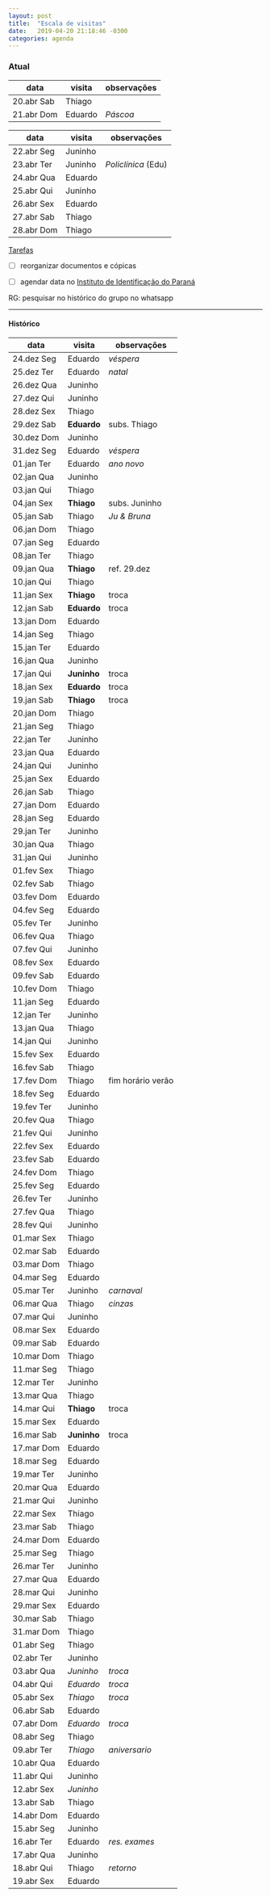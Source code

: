 ```yaml
---
layout: post
title:  "Escala de visitas"
date:   2019-04-20 21:18:46 -0300
categories: agenda
---
```


### Atual

| data       | visita  | observações |
| ---------- | ------- | ----------- |
| 20.abr Sab | Thiago  |             |
| 21.abr Dom | Eduardo | _Páscoa_    |

| data       | visita  | observações         |
| ---------- | ------- | ------------------- |
| 22.abr Seg | Juninho |                     |
| 23.abr Ter | Juninho | _Policlínica_ (Edu) |
| 24.abr Qua | Eduardo |                     |
| 25.abr Qui | Juninho |                     |
| 26.abr Sex | Eduardo |                     |
| 27.abr Sab | Thiago  |                     |
| 28.abr Dom | Thiago  |                     |

<!-- ### Próximas semanas -->


<!--
Observações:

[09:26, 3/22/2019] Eduardo: Poderia não me incluir as segundas a noite pra escala?

Ref. Maio
[18:09, 4/20/2019] Ricardo Mitsuo Yokota, Jr: Mês que vem começa meus plantões de 24 horas
[18:10, 4/20/2019] Ricardo Mitsuo Yokota, Jr: Dias 2 8 14 20 26 não poderei
[18:11, 4/20/2019] Ricardo Mitsuo Yokota, Jr: Dias 5 11 17 23 29 poderei

-->

[Tarefas](https://thgfrzm.github.io/ricardo/lista-tarefas)

- [ ] reorganizar documentos e cópicas

- [ ] agendar data no [Instituto de Identificação do Paraná](http://www.institutodeidentificacao.pr.gov.br/modules/conteudo/conteudo.php?conteudo=61)

RG: pesquisar no histórico do grupo no whatsapp


---

#### Histórico

| data       | visita      | observações       |
| ---------- | ----------- | ----------------- |
| 24.dez Seg | Eduardo     | _véspera_         |
| 25.dez Ter | Eduardo     | _natal_           |
| 26.dez Qua | Juninho     |                   |
| 27.dez Qui | Juninho     |                   |
| 28.dez Sex | Thiago      |                   |
| 29.dez Sab | **Eduardo** | subs. Thiago      |
| 30.dez Dom | Juninho     |                   |
| 31.dez Seg | Eduardo     | _véspera_         |
| 01.jan Ter | Eduardo     | _ano novo_        |
| 02.jan Qua | Juninho     |                   |
| 03.jan Qui | Thiago      |                   |
| 04.jan Sex | **Thiago**  | subs. Juninho     |
| 05.jan Sab | Thiago      | _Ju & Bruna_      |
| 06.jan Dom | Thiago      |                   |
| 07.jan Seg | Eduardo     |                   |
| 08.jan Ter | Thiago      |                   |
| 09.jan Qua | **Thiago**  | ref. 29.dez       |
| 10.jan Qui | Thiago      |                   |
| 11.jan Sex | **Thiago**  | troca             |
| 12.jan Sab | **Eduardo** | troca             |
| 13.jan Dom | Eduardo     |                   |
| 14.jan Seg | Thiago      |                   |
| 15.jan Ter | Eduardo     |                   |
| 16.jan Qua | Juninho     |                   |
| 17.jan Qui | **Juninho** | troca             |
| 18.jan Sex | **Eduardo** | troca             |
| 19.jan Sab | **Thiago**  | troca             |
| 20.jan Dom | Thiago      |                   |
| 21.jan Seg | Thiago      |                   |
| 22.jan Ter | Juninho     |                   |
| 23.jan Qua | Eduardo     |                   |
| 24.jan Qui | Juninho     |                   |
| 25.jan Sex | Eduardo     |                   |
| 26.jan Sab | Thiago      |                   |
| 27.jan Dom | Eduardo     |                   |
| 28.jan Seg | Eduardo     |                   |
| 29.jan Ter | Juninho     |                   |
| 30.jan Qua | Thiago      |                   |
| 31.jan Qui | Juninho     |                   |
| 01.fev Sex | Thiago      |                   |
| 02.fev Sab | Thiago      |                   |
| 03.fev Dom | Eduardo     |                   |
| 04.fev Seg | Eduardo     |                   |
| 05.fev Ter | Juninho     |                   |
| 06.fev Qua | Thiago      |                   |
| 07.fev Qui | Juninho     |                   |
| 08.fev Sex | Eduardo     |                   |
| 09.fev Sab | Eduardo     |                   |
| 10.fev Dom | Thiago      |                   |
| 11.jan Seg | Eduardo     |                   |
| 12.jan Ter | Juninho     |                   |
| 13.jan Qua | Thiago      |                   |
| 14.jan Qui | Juninho     |                   |
| 15.fev Sex | Eduardo     |                   |
| 16.fev Sab | Thiago      |                   |
| 17.fev Dom | Thiago      | fim horário verão |
| 18.fev Seg | Eduardo     |                   |
| 19.fev Ter | Juninho     |                   |
| 20.fev Qua | Thiago      |                   |
| 21.fev Qui | Juninho     |                   |
| 22.fev Sex | Eduardo     |                   |
| 23.fev Sab | Eduardo     |                   |
| 24.fev Dom | Thiago      |                   |
| 25.fev Seg | Eduardo     |                   |
| 26.fev Ter | Juninho     |                   |
| 27.fev Qua | Thiago      |                   |
| 28.fev Qui | Juninho     |                   |
| 01.mar Sex | Thiago      |                   |
| 02.mar Sab | Eduardo     |                   |
| 03.mar Dom | Thiago      |                   |
| 04.mar Seg | Eduardo     |                   |
| 05.mar Ter | Juninho     | _carnaval_        |
| 06.mar Qua | Thiago      | _cinzas_          |
| 07.mar Qui | Juninho     |                   |
| 08.mar Sex | Eduardo     |                   |
| 09.mar Sab | Eduardo     |                   |
| 10.mar Dom | Thiago      |                   |
| 11.mar Seg | Thiago      |                   |
| 12.mar Ter | Juninho     |                   |
| 13.mar Qua | Thiago      |                   |
| 14.mar Qui | **Thiago**  | troca             |
| 15.mar Sex | Eduardo     |                   |
| 16.mar Sab | **Juninho** | troca             |
| 17.mar Dom | Eduardo     |                   |
| 18.mar Seg | Eduardo     |                   |
| 19.mar Ter | Juninho     |                   |
| 20.mar Qua | Eduardo     |                   |
| 21.mar Qui | Juninho     |                   |
| 22.mar Sex | Thiago      |                   |
| 23.mar Sab | Thiago      |                   |
| 24.mar Dom | Eduardo     |                   |
| 25.mar Seg | Thiago      |                   |
| 26.mar Ter | Juninho     |                   |
| 27.mar Qua | Eduardo     |                   |
| 28.mar Qui | Juninho     |                   |
| 29.mar Sex | Eduardo     |                   |
| 30.mar Sab | Thiago      |                   |
| 31.mar Dom | Thiago      |                   |
| 01.abr Seg | Thiago      |                   |
| 02.abr Ter | Juninho     |                   |
| 03.abr Qua | *Juninho*   | _troca_           |
| 04.abr Qui | *Eduardo*   | _troca_           |
| 05.abr Sex | *Thiago*    | _troca_           |
| 06.abr Sab | Eduardo     |                   |
| 07.abr Dom | *Eduardo*   | _troca_           |
| 08.abr Seg | Thiago      |                   |
| 09.abr Ter | *Thiago*    | _aniversario_     |
| 10.abr Qua | Eduardo     |                   |
| 11.abr Qui | Juninho     |                   |
| 12.abr Sex | *Juninho*   |                   |
| 13.abr Sab | Thiago      |                   |
| 14.abr Dom | Eduardo     |                   |
| 15.abr Seg | Juninho     |                   |
| 16.abr Ter | Eduardo     | _res. exames_     |
| 17.abr Qua | Juninho     |                   |
| 18.abr Qui | Thiago      | _retorno_         |
| 19.abr Sex | Eduardo     |                   |